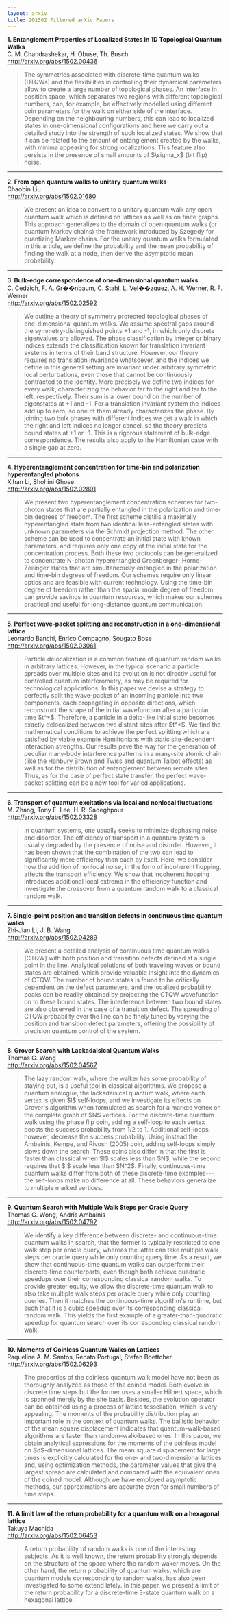 ```yaml
---
layout: arxiv
title: 201502 Filtered arXiv Papers
---
```


**1.    Entanglement Properties of Localized States in 1D Topological Quantum Walks**  
C. M. Chandrashekar, H. Obuse, Th. Busch  
http://arxiv.org/abs/1502.00436  
<blockquote>
<p>
The symmetries associated with discrete-time quantum walks (DTQWs) and the flexibilities in controlling their dynamical parameters allow to create a large number of topological phases. An interface in position space, which separates two regions with different topological numbers, can, for example, be effectively modelled using different coin parameters for the walk on either side of the interface. Depending on the neighbouring numbers, this can lead to localized states in one-dimensional configurations and here we carry out a detailed study into the strength of such localized states. We show that it can be related to the amount of entanglement created by the walks, with minima appearing for strong localizations. This feature also persists in the presence of small amounts of $\sigma_x$ (bit flip) noise.
</p>
</blockquote>

------

**2.    From open quantum walks to unitary quantum walks**  
Chaobin Liu  
http://arxiv.org/abs/1502.01680  
<blockquote>
<p>
We present an idea to convert to a unitary quantum walk any open quantum walk which is defined on lattices as well as on finite graphs. This approach generalizes to the domain of open quantum walks (or quantum Markov chains) the framework introduced by Szegedy for quantizing Markov chains. For the unitary quantum walks formulated in this article, we define the probability and the mean probability of finding the walk at a node, then derive the asymptotic mean probability.
</p>
</blockquote>

------

**3.    Bulk-edge correspondence of one-dimensional quantum walks**  
C. Cedzich, F. A. Gr��nbaum, C. Stahl, L. Vel��zquez, A. H. Werner, R. F. Werner  
http://arxiv.org/abs/1502.02592  
<blockquote>
<p>
We outline a theory of symmetry protected topological phases of one-dimensional quantum walks. We assume spectral gaps around the symmetry-distinguished points +1 and -1, in which only discrete eigenvalues are allowed. The phase classification by integer or binary indices extends the classification known for translation invariant systems in terms of their band structure. However, our theory requires no translation invariance whatsoever, and the indices we define in this general setting are invariant under arbitrary symmetric local perturbations, even those that cannot be continuously contracted to the identity. More precisely we define two indices for every walk, characterizing the behavior far to the right and far to the left, respectively. Their sum is a lower bound on the number of eigenstates at +1 and -1. For a translation invariant system the indices add up to zero, so one of them already characterizes the phase. By joining two bulk phases with different indices we get a walk in which the right and left indices no longer cancel, so the theory predicts bound states at +1 or -1. This is a rigorous statement of bulk-edge correspondence. The results also apply to the Hamiltonian case with a single gap at zero.
</p>
</blockquote>

------

**4.    Hyperentanglement concentration for time-bin and polarization hyperentangled photons**  
Xihan Li, Shohini Ghose  
http://arxiv.org/abs/1502.02891  
<blockquote>
<p>
We present two hyperentanglement concentration schemes for two-photon states that are partially entangled in the polarization and time-bin degrees of freedom. The first scheme distills a maximally hyperentangled state from two identical less-entangled states with unknown parameters via the Schmidt projection method. The other scheme can be used to concentrate an initial state with known parameters, and requires only one copy of the initial state for the concentration process. Both these two protocols can be generalized to concentrate N-photon hyperentangled Greenberger- Horne-Zeilinger states that are simultaneously entangled in the polarization and time-bin degrees of freedom. Our schemes require only linear optics and are feasible with current technology. Using the time-bin degree of freedom rather than the spatial mode degree of freedom can provide savings in quantum resources, which makes our schemes practical and useful for long-distance quantum communication.
</p>
</blockquote>

------

**5.    Perfect wave-packet splitting and reconstruction in a one-dimensional lattice**  
Leonardo Banchi, Enrico Compagno, Sougato Bose  
http://arxiv.org/abs/1502.03061  
<blockquote>
<p>
Particle delocalization is a common feature of quantum random walks in arbitrary lattices. However, in the typical scenario a particle spreads over multiple sites and its evolution is not directly useful for controlled quantum interferometry, as may be required for technological applications. In this paper we devise a strategy to perfectly split the wave-packet of an incoming particle into two components, each propagating in opposite directions, which reconstruct the shape of the initial wavefunction after a particular time $t^*$. Therefore, a particle in a delta-like initial state becomes exactly delocalized between two distant sites after $t^*$. We find the mathematical conditions to achieve the perfect splitting which are satisfied by viable example Hamiltonians with static site-dependent interaction strengths. Our results pave the way for the generation of peculiar many-body interference patterns in a many-site atomic chain (like the Hanbury Brown and Twiss and quantum Talbot effects) as well as for the distribution of entanglement between remote sites. Thus, as for the case of perfect state transfer, the perfect wave-packet splitting can be a new tool for varied applications.
</p>
</blockquote>

------

**6.    Transport of quantum excitations via local and nonlocal fluctuations**  
M. Zhang, Tony E. Lee, H. R. Sadeghpour  
http://arxiv.org/abs/1502.03328  
<blockquote>
<p>
In quantum systems, one usually seeks to minimize dephasing noise and disorder. The efficiency of transport in a quantum system is usually degraded by the presence of noise and disorder. However, it has been shown that the combination of the two can lead to significantly more efficiency than each by itself. Here, we consider how the addition of nonlocal noise, in the form of incoherent hopping, affects the transport efficiency. We show that incoherent hopping introduces additional local extrema in the efficiency function and investigate the crossover from a quantum random walk to a classical random walk.
</p>
</blockquote>

------

**7.    Single-point position and transition defects in continuous time quantum walks**  
Zhi-Jian Li, J. B. Wang  
http://arxiv.org/abs/1502.04289  
<blockquote>
<p>
We present a detailed analysis of continuous time quantum walks (CTQW) with both position and transition defects defined at a single point in the line. Analytical solutions of both traveling waves or bound states are obtained, which provide valuable insight into the dynamics of CTQW. The number of bound states is found to be critically dependent on the defect parameters, and the localized probability peaks can be readily obtained by projecting the CTQW wavefunction on to these bound states. The interference between two bound states are also observed in the case of a transition defect. The spreading of CTQW probability over the line can be finely tuned by varying the position and transition defect parameters, offering the possibility of precision quantum control of the system.
</p>
</blockquote>

------

**8.    Grover Search with Lackadaisical Quantum Walks**  
Thomas G. Wong  
http://arxiv.org/abs/1502.04567  
<blockquote>
<p>
The lazy random walk, where the walker has some probability of staying put, is a useful tool in classical algorithms. We propose a quantum analogue, the lackadaisical quantum walk, where each vertex is given $l$ self-loops, and we investigate its effects on Grover's algorithm when formulated as search for a marked vertex on the complete graph of $N$ vertices. For the discrete-time quantum walk using the phase flip coin, adding a self-loop to each vertex boosts the success probability from 1/2 to 1. Additional self-loops, however, decrease the success probability. Using instead the Ambainis, Kempe, and Rivosh (2005) coin, adding self-loops simply slows down the search. These coins also differ in that the first is faster than classical when $l$ scales less than $N$, while the second requires that $l$ scale less than $N^2$. Finally, continuous-time quantum walks differ from both of these discrete-time examples---the self-loops make no difference at all. These behaviors generalize to multiple marked vertices.
</p>
</blockquote>

------

**9.    Quantum Search with Multiple Walk Steps per Oracle Query**  
Thomas G. Wong, Andris Ambainis  
http://arxiv.org/abs/1502.04792  
<blockquote>
<p>
We identify a key difference between discrete- and continuous-time quantum walks in search, that the former is typically restricted to one walk step per oracle query, whereas the latter can take multiple walk steps per oracle query while only counting query time. As a result, we show that continuous-time quantum walks can outperform their discrete-time counterparts, even though both achieve quadratic speedups over their corresponding classical random walks. To provide greater equity, we allow the discrete-time quantum walk to also take multiple walk steps per oracle query while only counting queries. Then it matches the continuous-time algorithm's runtime, but such that it is a cubic speedup over its corresponding classical random walk. This yields the first example of a greater-than-quadratic speedup for quantum search over its corresponding classical random walk.
</p>
</blockquote>

------

**10.    Moments of Coinless Quantum Walks on Lattices**  
Raqueline A. M. Santos, Renato Portugal, Stefan Boettcher  
http://arxiv.org/abs/1502.06293  
<blockquote>
<p>
The properties of the coinless quantum walk model have not been as thoroughly analyzed as those of the coined model. Both evolve in discrete time steps but the former uses a smaller Hilbert space, which is spanned merely by the site basis. Besides, the evolution operator can be obtained using a process of lattice tessellation, which is very appealing. The moments of the probability distribution play an important role in the context of quantum walks. The ballistic behavior of the mean square displacement indicates that quantum-walk-based algorithms are faster than random-walk-based ones. In this paper, we obtain analytical expressions for the moments of the coinless model on $d$-dimensional lattices. The mean square displacement for large times is explicitly calculated for the one- and two-dimensional lattices and, using optimization methods, the parameter values that give the largest spread are calculated and compared with the equivalent ones of the coined model. Although we have employed asymptotic methods, our approximations are accurate even for small numbers of time steps.
</p>
</blockquote>

------

**11.    A limit law of the return probability for a quantum walk on a hexagonal lattice**  
Takuya Machida  
http://arxiv.org/abs/1502.06453  
<blockquote>
<p>
A return probability of random walks is one of the interesting subjects. As it is well known, the return probability strongly depends on the structure of the space where the random waker moves. On the other hand, the return probability of quantum walks, which are quantum models corresponding to random walks, has also been investigated to some extend lately. In this paper, we present a limit of the return probability for a discrete-time 3-state quantum walk on a hexagonal lattice.
</p>
</blockquote>

------

